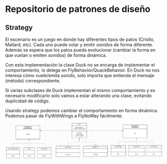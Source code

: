# Repositorio de patrones de diseño

## Strategy
El escenario es un juego en donde hay diferentes tipos de patos (Criollo, Mallard, etc). Cada uno puede volar y emitir sonidos de forma diferente. Además se espera que los patos pueda evolucionar (cambiar la forma en que vuelan o emiten sonidos) de forma dinámica.

Con esta implementación la clase Duck no se encarga de implementar el comportamiento, lo delega en FlyBehavior/QuackBehavior. En Duck no nos interesa cómo vuele/emita sonido, solo importa que entienda el mensaje (método) correspondiente.

Si varias subclases de Duck implementan el mismo comportamiento y es necesario modificarlo solo vamos a estar alterando una clase, evitando duplicidad de código. 

Usando strategy podemos cambiar el comportamiento en forma dinámica. Podemos pasar de FlyWithWings a FlyNoWay fácilmente.

![Diagram](https://github.com/fede90/patrones/blob/master/strategy.png?raw=true)
